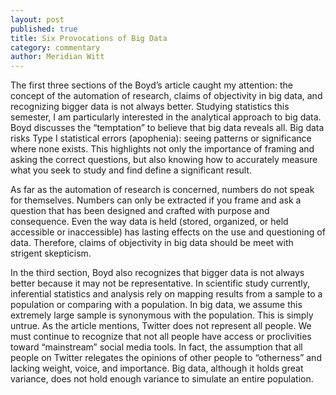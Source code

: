 ```yaml
---
layout: post
published: true
title: Six Provocations of Big Data
category: commentary
author: Meridian Witt
---
```


The first three sections of the Boyd’s article caught my attention: the concept of the automation of research, claims of objectivity in big data, and recognizing bigger data is not always better. Studying statistics this semester, I am particularly interested in the analytical approach to big data. Boyd discusses the “temptation” to believe that big data reveals all. Big data risks Type I statistical errors (apophenia): seeing patterns or significance where none exists. This highlights not only the importance of framing and asking the correct questions, but also knowing how to accurately measure what you seek to study and find define a significant result. 

As far as the automation of research is concerned, numbers do not speak for themselves. Numbers can only be extracted if you frame and ask a question that has been designed and crafted with purpose and consequence. Even the way data is held (stored, organized, or held accessible or inaccessible) has lasting effects on the use and questioning of data. Therefore, claims of objectivity in big data should be meet with strigent skepticism. 

In the third section, Boyd also recognizes that bigger data is not always better because it may not be representative. In scientific study currently, inferential statistics and analysis rely on mapping results from a sample to a population or comparing with a population. In big data, we assume this extremely large sample is synonymous with the population. This is simply untrue. As the article mentions, Twitter does not represent all people. We must continue to recognize that not all people have access or proclivities toward “mainstream” social media tools. In fact, the assumption that all people on Twitter relegates the opinions of other people to “otherness” and lacking weight, voice, and importance. Big data, although it holds great variance, does not hold enough variance to simulate an entire population.   

